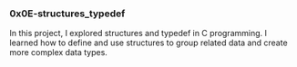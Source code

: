 ### 0x0E-structures_typedef
In this project, I explored structures and typedef in C programming. I learned how to define and use structures to group related data and create more complex data types.
